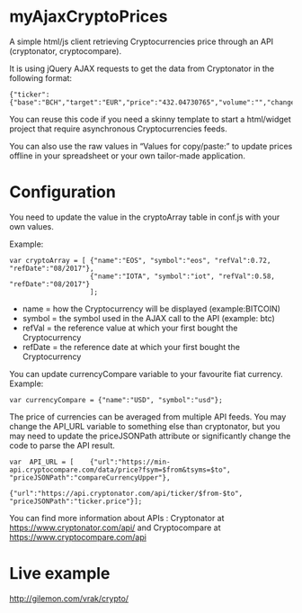 # myAjaxCryptoPrices
A simple html/js client retrieving Cryptocurrencies price through an API (cryptonator, cryptocompare).

It is using jQuery AJAX requests to get the data from Cryptonator in the following format:

```
{"ticker":{"base":"BCH","target":"EUR","price":"432.04730765","volume":"","change":"-7.77825321"},"timestamp":1504547461,"success":true,"error":""}
```

You can reuse this code if you need a skinny template to start a html/widget project that require asynchronous Cryptocurrencies feeds.

You can also use the raw values in “Values for copy/paste:” to update prices offline in your spreadsheet or your own tailor-made application.


# Configuration
You need to update the value in the cryptoArray table in conf.js with your own values.

Example:

```
var cryptoArray = [	{"name":"EOS", "symbol":"eos", "refVal":0.72, "refDate":"08/2017"},
					{"name":"IOTA", "symbol":"iot", "refVal":0.58, "refDate":"08/2017"}
					];
```
* name = how the Cryptocurrency will be displayed (example:BITCOIN)
* symbol = the symbol used in the AJAX call to the API (example: btc)
* refVal = the reference value at which your first bought the Cryptocurrency
* refDate = the reference date at which your first bought the Cryptocurrency

You can update currencyCompare variable to your favourite fiat currency. Example:

```
var currencyCompare = {"name":"USD", "symbol":"usd"};
```

The price of currencies can be averaged from multiple API feeds. You may change the API_URL variable to something else than cryptonator, but you may need to update the  priceJSONPath attribute or significantly change the code to parse the API result.

```
var  API_URL = [	{"url":"https://min-api.cryptocompare.com/data/price?fsym=$from&tsyms=$to", "priceJSONPath":"compareCurrencyUpper"},
					{"url":"https://api.cryptonator.com/api/ticker/$from-$to", "priceJSONPath":"ticker.price"}];
```									
You can find more information about APIs : Cryptonator at https://www.cryptonator.com/api/ and Cryptocompare at https://www.cryptocompare.com/api

# Live example
http://gilemon.com/vrak/crypto/
